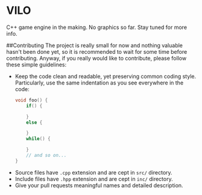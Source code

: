 # VILO
C++ game engine in the making.
No graphics so far.
Stay tuned for more info.

##Contributing
The project is really small for now and nothing valuable hasn't been done yet, 
so it is recommended to wait for some time before contributing.
Anyway, if you really would like to contribute, please follow these simple guidelines:

* Keep the code clean and readable, yet preserving common coding style. Particularly,
use the same indentation as you see everywhere in the code:
    ```c++
    void foo() {
        if() {

        }
        else {

        }
        while() {

        }
        // and so on...
    }
    ```
* Source files have `.cpp` extension and are cept in `src/` directory.
* Include files have `.hpp` extension and are cept in `inc/` directory.
* Give your pull requests meaningful names and detailed description.
